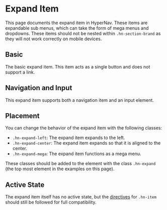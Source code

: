 ﻿# Expand Item

This page documents the expand item in HyperNav. 
These items are expandable sub menus, which can take the form of
mega menus and dropdowns. These items should not be nested within 
`.hn-section-brand` as they will not work correctly on mobile devices.

## Basic

The basic expand item. This item acts as a single button and 
does not support a link.

<div class="example only-code" data-src="examples/structure.html"></div>

## Navigation and Input

This expand item supports both a navigation item and an input element.

<div class="example only-code" data-src="examples/nav-input.html"></div>

## Placement

You can change the behavior of the expand item with the following classes:

+ `.hn-expand-left`: The expand item expands to the left.
+ `.hn-expand-center`: The expand item expands so that it is aligned to the center.
+ `.hn-expand-mega`: The expand item functions as a mega menu.

These classes should be added to the element with the class `.hn-expand`
(the top most element in the examples on this page).

## Active State

The expand item itself has no active state, but the [directives](/documentation/general/nav-item/#active-state)
for `.hn-item` should still be followed for full compatibility. 